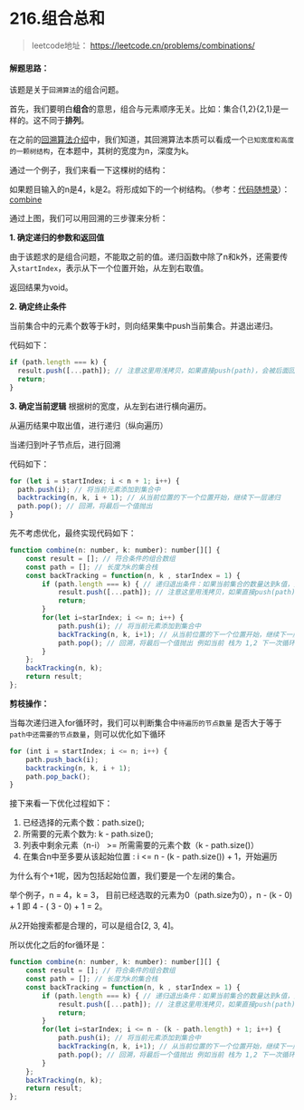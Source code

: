 # 216.组合总和

> leetcode地址： https://leetcode.cn/problems/combinations/

#### **解题思路：**

该题是关于`回溯算法`的组合问题。

首先，我们要明白**组合**的意思，组合与元素顺序无关。比如：集合{1,2}{2,1}是一样的。这不同于**排列**。

在之前的[回溯算法介绍](https://github.com/kerwin-ly/Blog/blob/master/algorithm/backtracking/回溯算法.md)中，我们知道，其回溯算法本质可以看成一个`已知宽度和高度的一颗树结构`，在本题中，其树的宽度为n，深度为k。

通过一个例子，我们来看一下这棵树的结构：

如果题目输入的n是4，k是2。将形成如下的一个树结构。（参考：[代码随想录](https://programmercarl.com/0077.组合.html#回溯法三部曲)）： [combine](https://raw.githubusercontent.com/kerwin-ly/Blog/master/assets/imgs/algorithm/combine1.png)

通过上图，我们可以用回溯的三步骤来分析：

**1. 确定递归的参数和返回值**

由于该题求的是组合问题，不能取之前的值。递归函数中除了n和k外，还需要传入`startIndex`，表示从下一个位置开始，从左到右取值。

返回结果为void。

**2. 确定终止条件**

当前集合中的元素个数等于k时，则向结果集中push当前集合。并退出递归。

代码如下：

```js
if (path.length === k) {
  result.push([...path]); // 注意这里用浅拷贝，如果直接push(path)，会被后面回溯的path.pop()影响
  return;
}
```

**3. 确定当前逻辑** 根据树的宽度，从左到右进行横向遍历。

从遍历结果中取出值，进行递归（纵向遍历）

当递归到叶子节点后，进行回溯

代码如下：

```js
for (let i = startIndex; i < n + 1; i++) {
  path.push(i); // 将当前元素添加到集合中
  backtracking(n, k, i + 1); // 从当前位置的下一个位置开始，继续下一层递归
  path.pop(); // 回溯，将最后一个值抛出
}
```

先不考虑优化，最终实现代码如下：

```js
function combine(n: number, k: number): number[][] {
    const result = []; // 符合条件的组合数组
    const path = []; // 长度为k的集合栈
    const backTracking = function(n, k , starIndex = 1) {
        if (path.length === k) { // 递归退出条件：如果当前集合的数量达到k值，则将当前集合push到结果集中
            result.push([...path]); // 注意这里用浅拷贝，如果直接push(path)，会被后面回溯的path.pop()影响
            return;
        }
        for(let i=starIndex; i <= n; i++) {
            path.push(i); // 将当前元素添加到集合中 
            backTracking(n, k, i+1); // 从当前位置的下一个位置开始，继续下一层递归
            path.pop(); // 回溯，将最后一个值抛出 例如当前 栈为 1,2 下一次循环应为 1,3
        }
    };
    backTracking(n, k);
    return result;
};
```

**剪枝操作：**

当每次递归进入for循环时，我们可以判断集合中`待遍历的节点数量` 是否大于等于 `path中还需要的节点数量`，则可以优化如下循环

```js
for (int i = startIndex; i <= n; i++) {
    path.push_back(i);
    backtracking(n, k, i + 1);
    path.pop_back();
}
```

接下来看一下优化过程如下：

1. 已经选择的元素个数：path.size();
2. 所需要的元素个数为: k - path.size();
3. 列表中剩余元素（n-i） >= 所需需要的元素个数（k - path.size()）
4. 在集合n中至多要从该起始位置 : i <= n - (k - path.size()) + 1，开始遍历

为什么有个+1呢，因为包括起始位置，我们要是一个左闭的集合。

举个例子，n = 4，k = 3， 目前已经选取的元素为0（path.size为0），n - (k - 0) + 1 即 4 - ( 3 - 0) + 1 = 2。

从2开始搜索都是合理的，可以是组合[2, 3, 4]。

所以优化之后的for循环是：

```js
function combine(n: number, k: number): number[][] {
    const result = []; // 符合条件的组合数组
    const path = []; // 长度为k的集合栈
    const backTracking = function(n, k , starIndex = 1) {
        if (path.length === k) { // 递归退出条件：如果当前集合的数量达到k值，则将当前集合push到结果集中
            result.push([...path]); // 注意这里用浅拷贝，如果直接push(path)，会被后面回溯的path.pop()影响
            return;
        }
        for(let i=starIndex; i <= n - (k - path.length) + 1; i++) {
            path.push(i); // 将当前元素添加到集合中 
            backTracking(n, k, i+1); // 从当前位置的下一个位置开始，继续下一层递归
            path.pop(); // 回溯，将最后一个值抛出 例如当前 栈为 1,2 下一次循环应为 1,3
        }
    };
    backTracking(n, k);
    return result;
};
```


